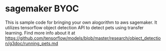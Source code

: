# sagemaker BYOC

This is sample code for bringing your own alogorithm to aws sagemaker. It utilizes tensorflow object detection API to detect pets using transfer learning. Find more info about it at https://github.com/tensorflow/models/blob/master/research/object_detection/g3doc/running_pets.md